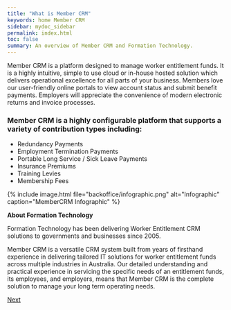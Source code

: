 ```yaml
---
title: "What is Member CRM"
keywords: home Member CRM
sidebar: mydoc_sidebar
permalink: index.html
toc: false
summary: An overview of Member CRM and Formation Technology.
---
```


Member CRM is a platform designed to manage worker entitlement funds. It is a highly intuitive, simple to use cloud or in-house hosted solution which delivers operational excellence for all parts of your business. Members love our user-friendly online portals to view account status and submit benefit payments. Employers will appreciate the convenience of modern electronic returns and invoice processes.

### Member CRM is a highly configurable platform that supports a variety of contribution types including:

 - Redundancy Payments
 - Employment Termination Payments
 - Portable Long Service / Sick Leave Payments
 - Insurance Premiums
 - Training Levies 
 - Membership Fees

{% include image.html file="backoffice/infographic.png" alt="Infographic" caption="MemberCRM  Infographic" %}

**About Formation Technology**

Formation Technology has been delivering Worker Entitlement CRM solutions to governments and businesses since 2005. 

Member CRM is a versatile CRM system built from years of firsthand experience in delivering tailored IT solutions for worker entitlement funds across multiple industries in Australia. 
Our detailed understanding and practical experience in servicing the specific needs of an entitlement funds, its employees, and employers, means that Member CRM is the complete solution to manage your long term operating needs.

<a class="btn btn-primary btn-lg justify-right" href="index.html" role="button">Next</a>
